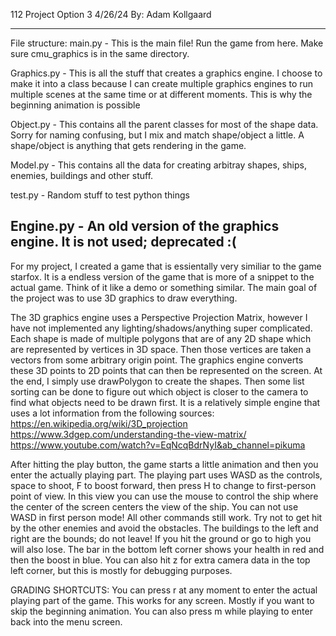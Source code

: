 112 Project Option 3 4/26/24
By: Adam Kollgaard

---------------
File structure:
main.py - This is the main file! Run the game from here. Make sure cmu_graphics is
in the same directory.

Graphics.py - This is all the stuff that creates a graphics engine. I choose to make
it into a class because I can create multiple graphics engines to run multiple scenes
at the same time or at different moments. This is why the beginning animation is possible

Object.py - This contains all the parent classes for most of the shape data. Sorry for
naming confusing, but I mix and match shape/object a little. A shape/object is anything
that gets rendering in the game.

Model.py - This contains all the data for creating arbitray shapes, ships, enemies,
buildings and other stuff.

test.py - Random stuff to test python things

Engine.py - An old version of the graphics engine. It is not used; deprecated :(
---------------

For my project, I created a game that is essientally very similiar to the game starfox.
It is a endless version of the game that is more of a snippet to the actual game.
Think of it like a demo or something similar. The main goal of the project was to
use 3D graphics to draw everything. 

The 3D graphics engine uses a Perspective Projection Matrix, however I have not
implemented any lighting/shadows/anything super complicated. Each shape is made
of multiple polygons that are of any 2D shape which are represented by vertices
in 3D space. Then those vertices are taken a vectors from some arbitrary origin point. 
The graphics engine converts these 3D points to 2D points that can then be represented
on the screen. At the end, I simply use drawPolygon to create the shapes. Then some
list sorting can be done to figure out which object is closer to the camera to find
what objects need to be drawn first. It is a relatively simple engine that uses a 
lot information from the following sources:
https://en.wikipedia.org/wiki/3D_projection
https://www.3dgep.com/understanding-the-view-matrix/
https://www.youtube.com/watch?v=EqNcqBdrNyI&ab_channel=pikuma

After hitting the play button, the game starts a little animation and then you enter
the actually playing part. The playing part uses WASD as the controls, space to shoot,
F to boost forward, then press H to change to first-person point of view. In this view
you can use the mouse to control the ship where the center of the screen centers the view
of the ship. You can not use WASD in first person mode! All other commands still work.
Try not to get hit by the other enemies and avoid the obstacles. The buildings to the left
and right are the bounds; do not leave! If you hit the ground or go to high you will also lose.
The bar in the bottom left corner shows your health in red and then the boost in blue.
You can also hit z for extra camera data in the top left corner, but this is mostly for 
debugging purposes.

GRADING SHORTCUTS:
You can press r at any moment to enter the actual playing part of the game. This works for any
screen. Mostly if you want to skip the beginning animation.
You can also press m while playing to enter back into the menu screen.